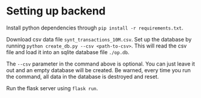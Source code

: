 # Setting up backend

Install python dependencies through `pip install -r requirements.txt`.

Download csv data file `synt_transactions_10M.csv`. Set up the database by running `python create_db.py --csv <path-to-csv>`. This will read the csv file and load it into an sqlite database file `./op.db`.

The `--csv` parameter in the command above is optional. You can just leave it out and an empty database will be created. Be warned, every time you run the command, all data in the database is destroyed and reset.

Run the flask server using `flask run`.

